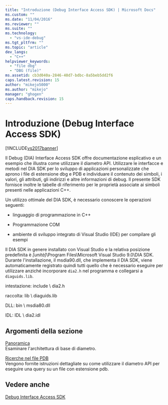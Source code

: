 ```yaml
---
title: "Introduzione (Debug Interface Access SDK) | Microsoft Docs"
ms.custom: ""
ms.date: "11/04/2016"
ms.reviewer: ""
ms.suite: ""
ms.technology: 
  - "vs-ide-debug"
ms.tgt_pltfrm: ""
ms.topic: "article"
dev_langs: 
  - "C++"
helpviewer_keywords: 
  - "file dbg"
  - "DBG (file)"
ms.assetid: cb3d040a-2846-40d7-bdbc-8a5beb5dd2f6
caps.latest.revision: 15
author: "mikejo5000"
ms.author: "mikejo"
manager: "ghogen"
caps.handback.revision: 15
---
```

# Introduzione (Debug Interface Access SDK)
[!INCLUDE[vs2017banner](../../code-quality/includes/vs2017banner.md)]

Il Debug \(DIA\) Interface Access SDK offre documentazione esplicativo e un esempio che illustra come utilizzare il diametro API.  Utilizzare le interfacce e metodi nel DIA SDK per lo sviluppo di applicazioni personalizzate che aprono i file di estensione dbg e PDB e individuare il contenuto dei simboli, i valori, gli attributi, gli indirizzi e altre informazioni di debug.  Il presente SDK fornisce inoltre le tabelle di riferimento per le proprietà associate ai simboli presenti nelle applicazioni C\+\+.  
  
 Un utilizzo ottimale del DIA SDK, è necessario conoscere le operazioni seguenti:  
  
-   linguaggio di programmazione in C\+\+  
  
-   Programmazione COM  
  
-   ambiente di sviluppo integrato di Visual Studio \(IDE\) per compilare gli esempi  
  
 Il DIA SDK in genere installato con Visual Studio e la relativa posizione predefinita è *\[unità\]*\\Program Files\\Microsoft Visual Studio 9.0\\DIA SDK.  Durante l'installazione, il msdia90.dll, che implementa il DIA SDK, viene automaticamente registrato quindi tutti quello che è necessario eseguire per utilizzare anziché incorporare `dia2.h` nel programma e collegarsi a  `diaguids.lib`.  
  
 intestazione: include \\ dia2.h  
  
 raccolta: lib \\ diaguids.lib  
  
 DLL: bin \\ msdia80.dll  
  
 IDL: IDL \\ dia2.idl  
  
## Argomenti della sezione  
 [Panoramica](../../debugger/debug-interface-access/overview-debug-interface-access-sdk.md)  
 Esaminare l'architettura di base di diametro.  
  
 [Ricerche nel file PDB](../../debugger/debug-interface-access/querying-the-dot-pdb-file.md)  
 Vengono fornite istruzioni dettagliate su come utilizzare il diametro API per eseguire una query su un file con estensione pdb.  
  
## Vedere anche  
 [Debug Interface Access SDK](../../debugger/debug-interface-access/debug-interface-access-sdk.md)